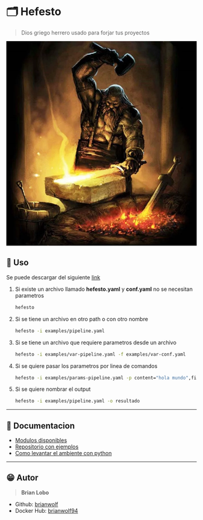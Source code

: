 # :card_index_dividers: Hefesto

> Dios griego herrero usado para forjar tus proyectos

![img](img/hefesto.jpg)

## :tada: Uso

Se puede descargar del siguiente [link](https://github.com/brianwolf/project-hefesto/releases)

1. Si existe un archivo llamado **hefesto.yaml** y **conf.yaml** no se necesitan parametros

    ```bash
    hefesto
    ```

2. Si se tiene un archivo en otro path o con otro nombre

    ```bash
    hefesto -i examples/pipeline.yaml 
    ```

3. Si se tiene un archivo que requiere parametros desde un archivo

    ```bash
    hefesto -i examples/var-pipeline.yaml -f examples/var-conf.yaml 
    ```

4. Si se quiere pasar los parametros por linea de comandos

    ```bash
    hefesto -i examples/params-pipeline.yaml -p content="hola mundo",file=saludo
    ```

5. Si se quiere nombrar el output

    ```bash
    hefesto -i examples/pipeline.yaml -o resultado
    ```

---

## :book: Documentacion

* [Modulos disponibles](docs/modulos.md)
* [Repositorio con ejemplos](https://github.com/brianwolf/repo-hefesto-templates/)
* [Como levantar el ambiente con python](docs/python.md)

---

## :grin: Autor

> **Brian Lobo**

* Github: [brianwolf](https://github.com/brianwolf)
* Docker Hub:  [brianwolf94](https://hub.docker.com/u/brianwolf94)
